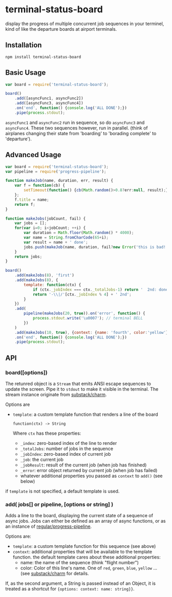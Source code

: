 terminal-status-board
====
display the progress of multiple concurrent job sequences in your terminel, kind of like the departure boards at airport terminals.

Installation
---

    npm install terminal-status-board

Basic Usage 
---
``` javascript
var board = require('terminal-status-board');

board()
    .add([asyncFunc1, asyncFunc2])
    .add([asyncFunc3, asyncFunc4])
    .on('end', function() {console.log('ALL DONE');})
    .pipe(process.stdout);
```
`asyncFunc1` and `asyncFunc2` run in sequence, so do `asyncFunc3` and `asyncFunc4`. These two sequences however, run in parallel. (think of airplanes changing their state from 'boarding' to 'borading complete' to 'departure').

Advanced Usage
---

``` javascript
var board = require('terminal-status-board');
var pipeline = require('progress-pipeline');

function makeJob(name, duration, err, result) {
    var f = function(cb) {
        setTimeout(function() {cb(Math.random()>0.8?err:null, result);}, duration);
    };
    f.title = name;
    return f;
}

function makeJobs(jobCount, fail) {
    var jobs = [];
    for(var i=0; i<jobCount; ++i) {
        var duration = Math.floor(Math.random() * 4000);
        var name = String.fromCharCode(65+i);
        var result = name + ' done';
        jobs.push(makeJob(name, duration, fail?new Error('this is bad!'):null, result));
    }
    return jobs;
}

board()
    .add(makeJobs(8), 'first')
    .add(makeJobs(8), {
        template: function(ctx) {
            if (ctx._jobIndex === ctx._totalJobs-1) return '  2nd: done';
            return '-\\|/'[ctx._jobIndex % 4] + ' 2nd';
        }
    })
    .add(
        pipeline(makeJobs(20, true)).on('error', function() {
            process.stdout.write('\u0007'); // terminal BELL
        })
    )
    .add(makeJobs(10, true), {context: {name: 'fourth', color:'yellow'}})
    .on('end', function() {console.log('ALL DONE');})
    .pipe(process.stdout);
```

API
---

### board([options])

The retunred object is a `Stream` that emits ANSI escape sequences to update the screen.
Pipe it to `stdout` to make it visible in the terminal.
The stream instance originate from [substack/charm](github.com/substack/charm).

Options are
  - `template`: a custom template function that renders a line of the board
   
    `function(ctx) -> String`
    
    Where `ctx` has these properties:
    
    - `_index`: zero-based index of the line to render
    - `_totalJobs`: number of jobs in the sequence
    - `_jobIndex`: zero-based index of current job
    - `_job`: the current job
    - `_jobResult`: result of the current job (when job has finished)
    - `_error`: error object returned by current job (when job has failed)
    - whatever additional properties you passed as `context` to `add()` (see below)
  
  if `template` is not specified, a default template is used.
  
### add( jobs[] or pipeline, [options or string] )
    
Adds a line to the board, displaying the current state of a sequence of async jobs.
Jobs can either be defined as an array of async functions, or as an instance of [regular/progress-pipeline](github.com/regular/progress-pipeline).

Options are:

- `template`: a custom template function for this sequence (see above)
- `context`: additional properties that will be available to the template function.
  the default template cares about these additional properties:
  - name: the name of the sequence (think "flight number")
  - color: Color of this line's name. One of `red`, `green`, `blue`, `yellow` ... (see [substack/charm](github.com/substack/charm) for details.
  
If, as the second argument, a String is passed instead of an Object, it is treated as a shortcut for
`{options: context: name: string}}`.
